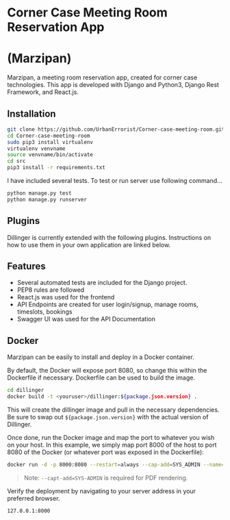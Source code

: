 # Corner Case Meeting Room Reservation App
# (Marzipan)


Marzipan, a meeting room reservation app, created for corner case technologies. This app is developed with Django and Python3, Django Rest Framework, and React.js.


## Installation


```sh
git clone https://github.com/UrbanErrorist/Corner-case-meeting-room.git
cd Corner-case-meeting-room
sudo pip3 install virtualenv
virtualenv venvname
source venvname/bin/activate
cd src
pip3 install -r requirements.txt
```

I have included several tests. To test or run server use following command...

```sh
python manage.py test
python manage.py runserver
```

## Plugins

Dillinger is currently extended with the following plugins.
Instructions on how to use them in your own application are linked below.



## Features

- Several automated tests are included for the Django project.
- PEP8 rules are followed
- React.js was used for the frontend
- API Endpoints are created for user login/signup, manage rooms, timeslots, bookings
- Swagger UI was used for the API Documentation



## Docker

Marzipan can be easily to install and deploy in a Docker container.

By default, the Docker will expose port 8080, so change this within the
Dockerfile if necessary. Dockerfile can be used to build the image.

```sh
cd dillinger
docker build -t <youruser>/dillinger:${package.json.version} .
```

This will create the dillinger image and pull in the necessary dependencies.
Be sure to swap out `${package.json.version}` with the actual
version of Dillinger.

Once done, run the Docker image and map the port to whatever you wish on
your host. In this example, we simply map port 8000 of the host to
port 8080 of the Docker (or whatever port was exposed in the Dockerfile):

```sh
docker run -d -p 8000:8080 --restart=always --cap-add=SYS_ADMIN --name=dillinger <youruser>/dillinger:${package.json.version}
```

> Note: `--capt-add=SYS-ADMIN` is required for PDF rendering.

Verify the deployment by navigating to your server address in
your preferred browser.

```sh
127.0.0.1:8000
```
